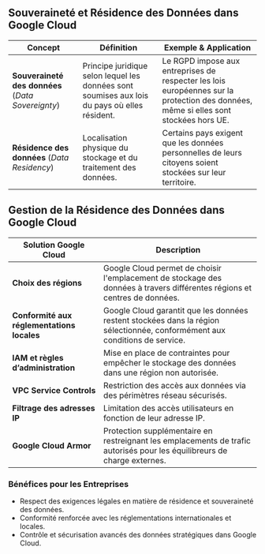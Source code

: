 ## **Souveraineté et Résidence des Données dans Google Cloud**

| **Concept**                                       | **Définition**                                                                                | **Exemple & Application**                                                                                                            |
| ------------------------------------------------- | --------------------------------------------------------------------------------------------- | ------------------------------------------------------------------------------------------------------------------------------------ |
| **Souveraineté des données** (_Data Sovereignty_) | Principe juridique selon lequel les données sont soumises aux lois du pays où elles résident. | Le RGPD impose aux entreprises de respecter les lois européennes sur la protection des données, même si elles sont stockées hors UE. |
| **Résidence des données** (_Data Residency_)      | Localisation physique du stockage et du traitement des données.                               | Certains pays exigent que les données personnelles de leurs citoyens soient stockées sur leur territoire.                            |

## **Gestion de la Résidence des Données dans Google Cloud**

| **Solution Google Cloud**                  | **Description**                                                                                                             |
| ------------------------------------------ | --------------------------------------------------------------------------------------------------------------------------- |
| **Choix des régions**                      | Google Cloud permet de choisir l'emplacement de stockage des données à travers différentes régions et centres de données.   |
| **Conformité aux réglementations locales** | Google Cloud garantit que les données restent stockées dans la région sélectionnée, conformément aux conditions de service. |
| **IAM et règles d’administration**         | Mise en place de contraintes pour empêcher le stockage des données dans une région non autorisée.                           |
| **VPC Service Controls**                   | Restriction des accès aux données via des périmètres réseau sécurisés.                                                      |
| **Filtrage des adresses IP**               | Limitation des accès utilisateurs en fonction de leur adresse IP.                                                           |
| **Google Cloud Armor**                     | Protection supplémentaire en restreignant les emplacements de trafic autorisés pour les équilibreurs de charge externes.    |

### **Bénéfices pour les Entreprises**

- Respect des exigences légales en matière de résidence et souveraineté des données.
- Conformité renforcée avec les réglementations internationales et locales.
- Contrôle et sécurisation avancés des données stratégiques dans Google Cloud.
